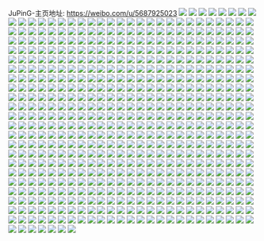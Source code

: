 JuPinG-主页地址: https://weibo.com/u/5687925023 
![](https://wx4.sinaimg.cn/mw2000/006cVX8bgy1h913cz74h4j30eo04kmy9.jpg) 
![](https://wx4.sinaimg.cn/mw2000/006cVX8bgy1h913dhoizqj30pk1jgah9.jpg) 
![](https://wx4.sinaimg.cn/mw2000/006cVX8bgy1h906xxml3gj30vc15sqh1.jpg) 
![](https://wx4.sinaimg.cn/mw2000/006cVX8bgy1h8z4x8az5nj30vc15sqlh.jpg) 
![](https://wx4.sinaimg.cn/mw2000/006cVX8bgy1h8z4x9v5urj30vc15sh2v.jpg) 
![](https://wx4.sinaimg.cn/mw2000/006cVX8bgy1h8z4xbcfq9j30vc15stph.jpg) 
![](https://wx4.sinaimg.cn/mw2000/006cVX8bgy1h8wqg4l8agj31o029ye83.jpg) 
![](https://wx4.sinaimg.cn/mw2000/006cVX8bgy1h8taa2zzoxj30vc15sqn7.jpg) 
![](https://wx4.sinaimg.cn/mw2000/006cVX8bgy1h8taab7gt9j31400u0n97.jpg) 
![](https://wx4.sinaimg.cn/mw2000/006cVX8bgy1h8pb79s7okj30u0140n3x.jpg) 
![](https://wx4.sinaimg.cn/mw2000/006cVX8bgy1h8pb7ao8hfj30u0140qbe.jpg) 
![](https://wx4.sinaimg.cn/mw2000/006cVX8bgy1h8pb7a7wsej30u0140afz.jpg) 
![](https://wx4.sinaimg.cn/mw2000/006cVX8bgy1h89o7pq3rcj31o0280kjl.jpg) 
![](https://wx4.sinaimg.cn/mw2000/006cVX8bgy1h89o67qwozj32c0340kjm.jpg) 
![](https://wx4.sinaimg.cn/mw2000/006cVX8bgy1h881iufp0wj30vc15sk7j.jpg) 
![](https://wx4.sinaimg.cn/mw2000/006cVX8bgy1h881iwtjs1j30vc15snee.jpg) 
![](https://wx4.sinaimg.cn/mw2000/006cVX8bgy1h881is2yyfj30vc15s7kh.jpg) 
![](https://wx4.sinaimg.cn/mw2000/006cVX8bgy1h881iyynwlj30vc15saoi.jpg) 
![](https://wx4.sinaimg.cn/mw2000/006cVX8bgy1h7hi64ql8uj30vc15s17z.jpg) 
![](https://wx4.sinaimg.cn/mw2000/006cVX8bgy1h7ezn1u6uaj30vc1640vo.jpg) 
![](https://wx4.sinaimg.cn/mw2000/006cVX8bgy1h7ezn3wmunj32c0340qv5.jpg) 
![](https://wx4.sinaimg.cn/mw2000/006cVX8bgy1h7bu7xi220j30vc15stm4.jpg) 
![](https://wx4.sinaimg.cn/mw2000/006cVX8bgy1h7bu809q5yj30vc15sn2g.jpg) 
![](https://wx4.sinaimg.cn/mw2000/006cVX8bgy1h7bu83nrhij33402c0npe.jpg) 
![](https://wx4.sinaimg.cn/mw2000/006cVX8bgy1h761hael9ej30vc160e0f.jpg) 
![](https://wx4.sinaimg.cn/mw2000/006cVX8bgy1h6z6t9cd90j30nx0unaiu.jpg) 
![](https://wx4.sinaimg.cn/mw2000/006cVX8bgy1h6z6thwdd5j30vc15sh2a.jpg) 
![](https://wx4.sinaimg.cn/mw2000/006cVX8bgy1h6z6tny8a8j30vc15sk9b.jpg) 
![](https://wx4.sinaimg.cn/mw2000/006cVX8bgy1h6ttdbpf1pj30tn10618h.jpg) 
![](https://wx4.sinaimg.cn/mw2000/006cVX8bgy1h6qty7boa8j32802yox6v.jpg) 
![](https://wx4.sinaimg.cn/mw2000/006cVX8bgy1h6qtya3jjmj30vc168dhg.jpg) 
![](https://wx4.sinaimg.cn/mw2000/006cVX8bgy1h6quqcee9hj32802yox6v.jpg) 
![](https://wx4.sinaimg.cn/mw2000/006cVX8bgy1h6quq7kcywj30u0140480.jpg) 
![](https://wx4.sinaimg.cn/mw2000/006cVX8bgy1h6quqg65dwj30zg1baadl.jpg) 
![](https://wx4.sinaimg.cn/mw2000/006cVX8bgy1h6quqi0cx1j31o0280u0x.jpg) 
![](https://wx4.sinaimg.cn/mw2000/006cVX8bgy1h6quqjjib1j31o0280qv5.jpg) 
![](https://wx4.sinaimg.cn/mw2000/006cVX8bgy1h6quqkzp8mj31o027ehdt.jpg) 
![](https://wx4.sinaimg.cn/mw2000/006cVX8bgy1h6dlhl9bcdj31o028e7a2.jpg) 
![](https://wx4.sinaimg.cn/mw2000/006cVX8bgy1h6dlhibbouj31o0280dm5.jpg) 
![](https://wx4.sinaimg.cn/mw2000/006cVX8bgy1h6dlhvvxy1j31o0280x6p.jpg) 
![](https://wx4.sinaimg.cn/mw2000/006cVX8bgy1h6dlhtauyaj31o0280x6p.jpg) 
![](https://wx4.sinaimg.cn/mw2000/006cVX8bgy1h6dlhnyhdbj31o0280x6p.jpg) 
![](https://wx4.sinaimg.cn/mw2000/006cVX8bgy1h6dlhqt60fj31o028u4qq.jpg) 
![](https://wx4.sinaimg.cn/mw2000/006cVX8bgy1h69t7eyvuej31o0296k2a.jpg) 
![](https://wx4.sinaimg.cn/mw2000/006cVX8bgy1h63wd69btqj31o0296qd7.jpg) 
![](https://wx4.sinaimg.cn/mw2000/006cVX8bgy1h63wcw2fz5j31o029e1ky.jpg) 
![](https://wx4.sinaimg.cn/mw2000/006cVX8bgy1h63wczlfuaj31o0280k0v.jpg) 
![](https://wx4.sinaimg.cn/mw2000/006cVX8bgy1h63wd2y4wdj31o028046l.jpg) 
![](https://wx4.sinaimg.cn/mw2000/006cVX8bgy1h63wcsv8vsj32801o04qq.jpg) 
![](https://wx4.sinaimg.cn/mw2000/006cVX8bgy1h62u0jp63qj31i81tptax.jpg) 
![](https://wx4.sinaimg.cn/mw2000/006cVX8bgy1h62u0b86ymj31ne21c1ky.jpg) 
![](https://wx4.sinaimg.cn/mw2000/006cVX8bgy1h62u0u9y2sj31o028qqmo.jpg) 
![](https://wx4.sinaimg.cn/mw2000/006cVX8bgy1h60qwlk1txj31o028iwzn.jpg) 
![](https://wx4.sinaimg.cn/mw2000/006cVX8bgy1h60qwtlvl2j31o028mqmj.jpg) 
![](https://wx4.sinaimg.cn/mw2000/006cVX8bgy1h60qwczud9j31o028mhdu.jpg) 
![](https://wx4.sinaimg.cn/mw2000/006cVX8bgy1h60qx0h3cyj31o028yqe9.jpg) 
![](https://wx4.sinaimg.cn/mw2000/006cVX8bgy1h5txqcpnx2j31o029enpd.jpg) 
![](https://wx4.sinaimg.cn/mw2000/006cVX8bgy1h5ph2m5higj31o028qdny.jpg) 
![](https://wx4.sinaimg.cn/mw2000/006cVX8bgy1h5ph2ok2tdj317y1kd7vo.jpg) 
![](https://wx4.sinaimg.cn/mw2000/006cVX8bgy1h50u27gbvtj31o0280npe.jpg) 
![](https://wx4.sinaimg.cn/mw2000/006cVX8bgy1h50u2uadz8j31o028y4qq.jpg) 
![](https://wx4.sinaimg.cn/mw2000/006cVX8bgy1h50u3x3i2xj31o028ynpe.jpg) 
![](https://wx4.sinaimg.cn/mw2000/006cVX8bgy1h4uqk80d1cj31ea1ys1kx.jpg) 
![](https://wx4.sinaimg.cn/mw2000/006cVX8bgy1h4uqk9o2r9j31je2431kx.jpg) 
![](https://wx4.sinaimg.cn/mw2000/006cVX8bgy1h4uqkakophj31e523sb29.jpg) 
![](https://wx4.sinaimg.cn/mw2000/006cVX8bgy1h4uqkbhsj4j31iy25ab29.jpg) 
![](https://wx4.sinaimg.cn/mw2000/006cVX8bgy1h4p5f08r94j31o028mnpe.jpg) 
![](https://wx4.sinaimg.cn/mw2000/006cVX8bgy1h4p5f6bm4yj31ol1omkjm.jpg) 
![](https://wx4.sinaimg.cn/mw2000/006cVX8bgy1h4p5ew5jpjj31o028m1ky.jpg) 
![](https://wx4.sinaimg.cn/mw2000/006cVX8bgy1h4p5erzs6aj33402c0kjm.jpg) 
![](https://wx4.sinaimg.cn/mw2000/006cVX8bgy1h4nvftknesj31o02804qq.jpg) 
![](https://wx4.sinaimg.cn/mw2000/006cVX8bgy1h4nvfyhvnxj31o0280kjl.jpg) 
![](https://wx4.sinaimg.cn/mw2000/006cVX8bgy1h4nvf5o7z6j31o0280b2a.jpg) 
![](https://wx4.sinaimg.cn/mw2000/006cVX8bgy1h4nvg0geayj31fy21wnpd.jpg) 
![](https://wx4.sinaimg.cn/mw2000/006cVX8bgy1h4nvg2gdxgj31d01x14qp.jpg) 
![](https://wx4.sinaimg.cn/mw2000/006cVX8bgy1h4i8inyf51j31o0280kjm.jpg) 
![](https://wx4.sinaimg.cn/mw2000/006cVX8bgy1h4fpkrmgmuj31gi1qmnpd.jpg) 
![](https://wx4.sinaimg.cn/mw2000/006cVX8bgy1h4fpjbxetsj31c91mdnpd.jpg) 
![](https://wx4.sinaimg.cn/mw2000/006cVX8bgy1h4fpjjjgjtj32c034xb2a.jpg) 
![](https://wx4.sinaimg.cn/mw2000/006cVX8bgy1h4fpk8ixorj31o0286kjm.jpg) 
![](https://wx4.sinaimg.cn/mw2000/006cVX8bgy1h4dxztk6z9j31o028m1ky.jpg) 
![](https://wx4.sinaimg.cn/mw2000/006cVX8bgy1h4chpridnkj31o022i1ky.jpg) 
![](https://wx4.sinaimg.cn/mw2000/006cVX8bgy1h4chs6bki6j31o01x61ky.jpg) 
![](https://wx4.sinaimg.cn/mw2000/006cVX8bgy1h4chq3oohxj31o029uqv6.jpg) 
![](https://wx4.sinaimg.cn/mw2000/006cVX8bgy1h4chqs7zuxj31o028q7wj.jpg) 
![](https://wx4.sinaimg.cn/mw2000/006cVX8bgy1h4chsg28p1j31l620b1ky.jpg) 
![](https://wx4.sinaimg.cn/mw2000/006cVX8bgy1h4chrhsq9vj31o0280kjn.jpg) 
![](https://wx4.sinaimg.cn/mw2000/006cVX8bgy1h4chsv1n4lj33402c01l0.jpg) 
![](https://wx4.sinaimg.cn/mw2000/006cVX8bgy1h4bzagbnxdj31gx1pbb2b.jpg) 
![](https://wx4.sinaimg.cn/mw2000/006cVX8bgy1h4bz9xh5q7j31it1lfe83.jpg) 
![](https://wx4.sinaimg.cn/mw2000/006cVX8bgy1h4bzakzalbj31o02807wi.jpg) 
![](https://wx4.sinaimg.cn/mw2000/006cVX8bgy1h4bzannt0ij33402c07wk.jpg) 
![](https://wx4.sinaimg.cn/mw2000/006cVX8bgy1h490m8edjdj31o0280hdt.jpg) 
![](https://wx4.sinaimg.cn/mw2000/006cVX8bgy1h490ls3vrcj31o0280hdt.jpg) 
![](https://wx4.sinaimg.cn/mw2000/006cVX8bgy1h46ws4lchrj316b1oh7wh.jpg) 
![](https://wx4.sinaimg.cn/mw2000/006cVX8bgy1h46ws09zxnj32c0340b29.jpg) 
![](https://wx4.sinaimg.cn/mw2000/006cVX8bgy1h46wtihofij30mi0u0aii.jpg) 
![](https://wx4.sinaimg.cn/mw2000/006cVX8bgy1h46nmhk85wj31o0280kjl.jpg) 
![](https://wx4.sinaimg.cn/mw2000/006cVX8bly1h45plzdc9bj31o028yb2a.jpg) 
![](https://wx4.sinaimg.cn/mw2000/006cVX8bly1h45pmiwwhtj31o028ib2a.jpg) 
![](https://wx4.sinaimg.cn/mw2000/006cVX8bly1h45pmv9st1j31o0280hdt.jpg) 
![](https://wx4.sinaimg.cn/mw2000/006cVX8bly1h4459pxpxej319g1p91kx.jpg) 
![](https://wx4.sinaimg.cn/mw2000/006cVX8bly1h4458zqw16j31o024zkjl.jpg) 
![](https://wx4.sinaimg.cn/mw2000/006cVX8bly1h4459gt2shj31o01x0kjl.jpg) 
![](https://wx4.sinaimg.cn/mw2000/006cVX8bly1h44595umdrj319a1dsx3j.jpg) 
![](https://wx4.sinaimg.cn/mw2000/006cVX8bly1h445a5f5l1j33402c0u0x.jpg) 
![](https://wx4.sinaimg.cn/mw2000/006cVX8bly1h445a1nv5rj31o028yx6p.jpg) 
![](https://wx4.sinaimg.cn/mw2000/006cVX8bly1h42vto1esyj31o028qhdu.jpg) 
![](https://wx4.sinaimg.cn/mw2000/006cVX8bly1h42vthqiavj31o028inpe.jpg) 
![](https://wx4.sinaimg.cn/mw2000/006cVX8bly1h42vtracpyj30sg23u4qp.jpg) 
![](https://wx4.sinaimg.cn/mw2000/006cVX8bly1h42vt43gggj33402c0kjl.jpg) 
![](https://wx4.sinaimg.cn/mw2000/006cVX8bly1h42hnpirzxj31o0282e82.jpg) 
![](https://wx4.sinaimg.cn/mw2000/006cVX8bly1h42hoeiy61j31ny1il4qq.jpg) 
![](https://wx4.sinaimg.cn/mw2000/006cVX8bly1h42ho49z5nj31o0296kjm.jpg) 
![](https://wx4.sinaimg.cn/mw2000/006cVX8bly1h42hoqdsnpj31o029m4qq.jpg) 
![](https://wx4.sinaimg.cn/mw2000/006cVX8bly1h42hnegcu9j31hc0u0ngo.jpg) 
![](https://wx4.sinaimg.cn/mw2000/006cVX8bly1h42hp2z459j31o029ee82.jpg) 
![](https://wx4.sinaimg.cn/mw2000/006cVX8bly1h40gnwvd11j31o02807wh.jpg) 
![](https://wx4.sinaimg.cn/mw2000/006cVX8bgy1h408vy2xhkj31o0280e82.jpg) 
![](https://wx4.sinaimg.cn/mw2000/006cVX8bgy1h408w0c61uj31o028ie82.jpg) 
![](https://wx4.sinaimg.cn/mw2000/006cVX8bgy1h3xzqo0f1kj31o0280hdt.jpg) 
![](https://wx4.sinaimg.cn/mw2000/006cVX8bgy1h3xzqn7q4tj31o0280hdt.jpg) 
![](https://wx4.sinaimg.cn/mw2000/006cVX8bgy1h3ohtvf374j31o0280kjl.jpg) 
![](https://wx4.sinaimg.cn/mw2000/006cVX8bgy1h3ohtukvjbj31o0280e81.jpg) 
![](https://wx4.sinaimg.cn/mw2000/006cVX8bgy1h3ohtwguj2j31o0280kjl.jpg) 
![](https://wx4.sinaimg.cn/mw2000/006cVX8bgy1h3ohty8k5sj31o0280kjl.jpg) 
![](https://wx4.sinaimg.cn/mw2000/006cVX8bgy1h3ohu0hxwjj31cn1jwe81.jpg) 
![](https://wx4.sinaimg.cn/mw2000/006cVX8bgy1h3ohtxjmfbj31o0280kjl.jpg) 
![](https://wx4.sinaimg.cn/mw2000/006cVX8bgy1h3ohu23eexj30xc2s07wi.jpg) 
![](https://wx4.sinaimg.cn/mw2000/006cVX8bgy1h3ohu3chejj30sg1s0e81.jpg) 
![](https://wx4.sinaimg.cn/mw2000/006cVX8bgy1h3ohu5et63j30xc2301ky.jpg) 
![](https://wx4.sinaimg.cn/mw2000/006cVX8bgy1h3nakgrgtnj31o02801kz.jpg) 
![](https://wx4.sinaimg.cn/mw2000/006cVX8bgy1h3nakk4lzkj33402c0qv7.jpg) 
![](https://wx4.sinaimg.cn/mw2000/006cVX8bgy1h3naknr1fyj32801o0hdu.jpg) 
![](https://wx4.sinaimg.cn/mw2000/006cVX8bgy1h3nal0a6r2j33402c07wj.jpg) 
![](https://wx4.sinaimg.cn/mw2000/006cVX8bgy1h3nakqvhllj31o029i7wj.jpg) 
![](https://wx4.sinaimg.cn/mw2000/006cVX8bgy1h3naky5kwaj33402c0kjo.jpg) 
![](https://wx4.sinaimg.cn/mw2000/006cVX8bgy1h3naktksurj33402c04qp.jpg) 
![](https://wx4.sinaimg.cn/mw2000/006cVX8bgy1h3nal4vz9tj33402c0e82.jpg) 
![](https://wx4.sinaimg.cn/mw2000/006cVX8bgy1h3i9rosv5ej31nx27ghdu.jpg) 
![](https://wx4.sinaimg.cn/mw2000/006cVX8bgy1h37ov7kjm1j30yu0q5dq6.jpg) 
![](https://wx4.sinaimg.cn/mw2000/006cVX8bgy1h37ovbjcstj30tz140k2x.jpg) 
![](https://wx4.sinaimg.cn/mw2000/006cVX8bgy1h35gajtyx7j31j821rqv5.jpg) 
![](https://wx4.sinaimg.cn/mw2000/006cVX8bgy1h32jm8mf75j31o0280npd.jpg) 
![](https://wx4.sinaimg.cn/mw2000/006cVX8bgy1h323h4be6vj31gd1r3b29.jpg) 
![](https://wx4.sinaimg.cn/mw2000/006cVX8bgy1h30tx02kzpj32801o0e81.jpg) 
![](https://wx4.sinaimg.cn/mw2000/006cVX8bgy1h2zn96xfjrj319i1t4npd.jpg) 
![](https://wx4.sinaimg.cn/mw2000/006cVX8bgy1h2zn9algzvj31o028qqv6.jpg) 
![](https://wx4.sinaimg.cn/mw2000/006cVX8bgy1h2zn9cn708j31bi26yu0x.jpg) 
![](https://wx4.sinaimg.cn/mw2000/006cVX8bgy1h2zn94mm3xj31o0296x6p.jpg) 
![](https://wx4.sinaimg.cn/mw2000/006cVX8bgy1h2zn9hzqphj31o028yb2a.jpg) 
![](https://wx4.sinaimg.cn/mw2000/006cVX8bgy1h2zn9f7o9qj31o028ye82.jpg) 
![](https://wx4.sinaimg.cn/mw2000/006cVX8bgy1h2zhny5tcij31o0280b29.jpg) 
![](https://wx4.sinaimg.cn/mw2000/006cVX8bgy1h2zhnzci83j31o02807wh.jpg) 
![](https://wx4.sinaimg.cn/mw2000/006cVX8bgy1h2stzu6kjfj31mr2n6x6p.jpg) 
![](https://wx4.sinaimg.cn/mw2000/006cVX8bgy1h2stzpfuooj31jc1oqb29.jpg) 
![](https://wx4.sinaimg.cn/mw2000/006cVX8bgy1h2stzrrdznj31o024q4qq.jpg) 
![](https://wx4.sinaimg.cn/mw2000/006cVX8bgy1h2stzwmrnxj31nv2yonpe.jpg) 
![](https://wx4.sinaimg.cn/mw2000/006cVX8bgy1h2stzopytcj31lg1gpb29.jpg) 
![](https://wx4.sinaimg.cn/mw2000/006cVX8bgy1h2stzzjqdyj31o027uu0y.jpg) 
![](https://wx4.sinaimg.cn/mw2000/006cVX8bgy1h2qtk0mgkzj31o02807wh.jpg) 
![](https://wx4.sinaimg.cn/mw2000/006cVX8bgy1h2qtk29amyj31o02804qp.jpg) 
![](https://wx4.sinaimg.cn/mw2000/006cVX8bgy1h2qtk3ssyaj31o02804qp.jpg) 
![](https://wx4.sinaimg.cn/mw2000/006cVX8bgy1h2hydk6vy9j31o0280e81.jpg) 
![](https://wx4.sinaimg.cn/mw2000/006cVX8bgy1h2hydndjrsj31o0280hdt.jpg) 
![](https://wx4.sinaimg.cn/mw2000/006cVX8bgy1h2hydqsjh9j33402c01kz.jpg) 
![](https://wx4.sinaimg.cn/mw2000/006cVX8bgy1h2hydgu3a5j32801o0npd.jpg) 
![](https://wx4.sinaimg.cn/mw2000/006cVX8bgy1h2bx7151w6j319t1y6e81.jpg) 
![](https://wx4.sinaimg.cn/mw2000/006cVX8bgy1h26tmq3bbhj31kp1ubqv5.jpg) 
![](https://wx4.sinaimg.cn/mw2000/006cVX8bgy1h24ff9hnfxj31o028a7wi.jpg) 
![](https://wx4.sinaimg.cn/mw2000/006cVX8bgy1h21h0n1r5jj31cf1fb4qp.jpg) 
![](https://wx4.sinaimg.cn/mw2000/006cVX8bgy1h20fc8qn2rj31o0280e81.jpg) 
![](https://wx4.sinaimg.cn/mw2000/006cVX8bgy1h1ynn9qz86j32c0340npe.jpg) 
![](https://wx4.sinaimg.cn/mw2000/006cVX8bgy1h1x2pz6u06j30ty1547ah.jpg) 
![](https://wx4.sinaimg.cn/mw2000/006cVX8bgy1h1u47saom3j31o0280b29.jpg) 
![](https://wx4.sinaimg.cn/mw2000/006cVX8bgy1h1qjf6796gj30zk1c3tl0.jpg) 
![](https://wx4.sinaimg.cn/mw2000/006cVX8bgy1h1gnlyggyhj31o0280hdt.jpg) 
![](https://wx4.sinaimg.cn/mw2000/006cVX8bgy1h1ax7ene3sj30u00u0ac8.jpg) 
![](https://wx4.sinaimg.cn/mw2000/006cVX8bgy1h0y7c0xudlj31o01zl7wh.jpg) 
![](https://wx4.sinaimg.cn/mw2000/006cVX8bgy1h0u1p6navij33402c0b2a.jpg) 
![](https://wx4.sinaimg.cn/mw2000/006cVX8bgy1h0u1p7kw1kj30u00vqgqw.jpg) 
![](https://wx4.sinaimg.cn/mw2000/006cVX8bgy1h0jtexpfo9j32ao35shdu.jpg) 
![](https://wx4.sinaimg.cn/mw2000/006cVX8bgy1h0jtf1yt1lj32442wou0y.jpg) 
![](https://wx4.sinaimg.cn/mw2000/006cVX8bgy1h0jtf4gyawj31o0292hdt.jpg) 
![](https://wx4.sinaimg.cn/mw2000/006cVX8bgy1h0jtf6vno9j31o01vk4qp.jpg) 
![](https://wx4.sinaimg.cn/mw2000/006cVX8bgy1h0jtf8neb5j31o01h6e6e.jpg) 
![](https://wx4.sinaimg.cn/mw2000/006cVX8bgy1h0jtfbaaaej31o028qhdt.jpg) 
![](https://wx4.sinaimg.cn/mw2000/006cVX8bgy1h0jtfbqlugj30ps0jctcs.jpg) 
![](https://wx4.sinaimg.cn/mw2000/006cVX8bgy1h0jteugi8mj30ps0jcdno.jpg) 
![](https://wx4.sinaimg.cn/mw2000/006cVX8bgy1h0jtff3xqbj33402c0b29.jpg) 
![](https://wx4.sinaimg.cn/mw2000/006cVX8bgy1h0j46lu85gj31o028ab2a.jpg) 
![](https://wx4.sinaimg.cn/mw2000/006cVX8bgy1h0j46nmn2xj326u1xsqv5.jpg) 
![](https://wx4.sinaimg.cn/mw2000/006cVX8bgy1h0j46p866dj31jt1mu1kx.jpg) 
![](https://wx4.sinaimg.cn/mw2000/006cVX8bgy1h0j46jf77gj33402c07wi.jpg) 
![](https://wx4.sinaimg.cn/mw2000/006cVX8bgy1h0hzkxo27dj31o01u4x6p.jpg) 
![](https://wx4.sinaimg.cn/mw2000/006cVX8bgy1h0a9ueu18aj31o0280npd.jpg) 
![](https://wx4.sinaimg.cn/mw2000/006cVX8bgy1h0a9uangljj327833ze81.jpg) 
![](https://wx4.sinaimg.cn/mw2000/006cVX8bgy1h02ukxqb3yj31kc1b77wi.jpg) 
![](https://wx4.sinaimg.cn/mw2000/006cVX8bgy1h02ulxd7iej31o0280kjl.jpg) 
![](https://wx4.sinaimg.cn/mw2000/006cVX8bgy1h02uknptpgj30yo19faqw.jpg) 
![](https://wx4.sinaimg.cn/mw2000/006cVX8bgy1h02ulfjcxnj32c034iu0y.jpg) 
![](https://wx4.sinaimg.cn/mw2000/006cVX8bgy1h02ulsziugj33402c0kjo.jpg) 
![](https://wx4.sinaimg.cn/mw2000/006cVX8bgy1h02ulbdo8aj323o2q9b2a.jpg) 
![](https://wx4.sinaimg.cn/mw2000/006cVX8bgy1gzpiwdkexuj31o0280hdt.jpg) 
![](https://wx4.sinaimg.cn/mw2000/006cVX8bgy1gzoc32fv7gj31o0280kjl.jpg) 
![](https://wx4.sinaimg.cn/mw2000/006cVX8bgy1gzi69pk1byj31400u0n42.jpg) 
![](https://wx4.sinaimg.cn/mw2000/006cVX8bgy1gzi69qli0fj30u010enct.jpg) 
![](https://wx4.sinaimg.cn/mw2000/006cVX8bgy1gzi69owpd6j31020u0q7g.jpg) 
![](https://wx4.sinaimg.cn/mw2000/006cVX8bgy1gz5upil1oyj31o0280npe.jpg) 
![](https://wx4.sinaimg.cn/mw2000/006cVX8bgy1gz5upbyr9cj31o01f2qv5.jpg) 
![](https://wx4.sinaimg.cn/mw2000/006cVX8bgy1gz5upcja03j30lc0sg0za.jpg) 
![](https://wx4.sinaimg.cn/mw2000/006cVX8bgy1gz5upf4e0fj31o0280kjl.jpg) 
![](https://wx4.sinaimg.cn/mw2000/006cVX8bgy1gz5upmjsv4j30u01400yd.jpg) 
![](https://wx4.sinaimg.cn/mw2000/006cVX8bgy1gz5upjutlrj31o0280nkx.jpg) 
![](https://wx4.sinaimg.cn/mw2000/006cVX8bgy1gz5uplr90zj33402c04qr.jpg) 
![](https://wx4.sinaimg.cn/mw2000/006cVX8bgy1gz5upntinsj32801o07wh.jpg) 
![](https://wx4.sinaimg.cn/mw2000/006cVX8bgy1gz5uppk9gkj32c0340qv6.jpg) 
![](https://wx4.sinaimg.cn/mw2000/006cVX8bgy1gz418kyompj31o02804qq.jpg) 
![](https://wx4.sinaimg.cn/mw2000/006cVX8bgy1gz418cku17j31o0280x6p.jpg) 
![](https://wx4.sinaimg.cn/mw2000/006cVX8bgy1gz418qzrq8j30ku0rs11k.jpg) 
![](https://wx4.sinaimg.cn/mw2000/006cVX8bgy1gyecj812pej33342dmnpe.jpg) 
![](https://wx4.sinaimg.cn/mw2000/006cVX8bgy1gyecj9juudj323o236kjl.jpg) 
![](https://wx4.sinaimg.cn/mw2000/006cVX8bgy1gyecjdzdsbj33342cmkjn.jpg) 
![](https://wx4.sinaimg.cn/mw2000/006cVX8bgy1gy7ihbjktgj31o0280e81.jpg) 
![](https://wx4.sinaimg.cn/mw2000/006cVX8bgy1gy7ihdhlazj31o0280e81.jpg) 
![](https://wx4.sinaimg.cn/mw2000/006cVX8bgy1gy7ihu40j1j33402c0hdv.jpg) 
![](https://wx4.sinaimg.cn/mw2000/006cVX8bgy1gy498yzwmtj30u0140k1d.jpg) 
![](https://wx4.sinaimg.cn/mw2000/006cVX8bgy1gy498zq3dvj30u0140157.jpg) 
![](https://wx4.sinaimg.cn/mw2000/006cVX8bgy1gy4992vy3fj33402c0qv8.jpg) 
![](https://wx4.sinaimg.cn/mw2000/006cVX8bgy1gy49aeagcpj30qo0qogok.jpg) 
![](https://wx4.sinaimg.cn/mw2000/006cVX8bgy1gxzroy51q4j33402c0npe.jpg) 
![](https://wx4.sinaimg.cn/mw2000/006cVX8bgy1gxzrop91lsj31o02461ky.jpg) 
![](https://wx4.sinaimg.cn/mw2000/006cVX8bgy1gxzrp0r048j31be0zktlw.jpg) 
![](https://wx4.sinaimg.cn/mw2000/006cVX8bgy1gxzrpo38xwj33402c0kjm.jpg) 
![](https://wx4.sinaimg.cn/mw2000/006cVX8bgy1gxzrp714q1j31o01zp4qq.jpg) 
![](https://wx4.sinaimg.cn/mw2000/006cVX8bgy1gxzrq7grfoj33402c01ky.jpg) 
![](https://wx4.sinaimg.cn/mw2000/006cVX8bgy1gxzrpbwqhjj31o02804qp.jpg) 
![](https://wx4.sinaimg.cn/mw2000/006cVX8bgy1gxzrp8zmwpj31o0280u0x.jpg) 
![](https://wx4.sinaimg.cn/mw2000/006cVX8bgy1gxzrpxkku5j33402c0e83.jpg) 
![](https://wx4.sinaimg.cn/mw2000/006cVX8bgy1gxg60r74srj31o0280npd.jpg) 
![](https://wx4.sinaimg.cn/mw2000/006cVX8bgy1gxdoco21vaj30u00ypwp0.jpg) 
![](https://wx4.sinaimg.cn/mw2000/006cVX8bgy1gx2pqonro8j32801o04qp.jpg) 
![](https://wx4.sinaimg.cn/mw2000/006cVX8bgy1gx2pqmjvlwj33402c0b2a.jpg) 
![](https://wx4.sinaimg.cn/mw2000/006cVX8bgy1gx2pqrkiafj33402c0qv6.jpg) 
![](https://wx4.sinaimg.cn/mw2000/006cVX8bgy1gwhz749xzpj31o0280u0x.jpg) 
![](https://wx4.sinaimg.cn/mw2000/006cVX8bgy1gwhz71p732j32801o0e82.jpg) 
![](https://wx4.sinaimg.cn/mw2000/006cVX8bgy1gwhz76qm0vj31o01x84qq.jpg) 
![](https://wx4.sinaimg.cn/mw2000/006cVX8bgy1gwf6ev9l2oj323w25be82.jpg) 
![](https://wx4.sinaimg.cn/mw2000/006cVX8bgy1gvxllnw8zwj31lj20hkjl.jpg) 
![](https://wx4.sinaimg.cn/mw2000/006cVX8bgy1gvxllst4xtj31uk1xcnpd.jpg) 
![](https://wx4.sinaimg.cn/mw2000/006cVX8bgy1gvxllpfni6j313p1bwb15.jpg) 
![](https://wx4.sinaimg.cn/mw2000/006cVX8bgy1gvxlm50b63j32c03407wj.jpg) 
![](https://wx4.sinaimg.cn/mw2000/006cVX8bgy1gvxlqxato8j333z2bzu0z.jpg) 
![](https://wx4.sinaimg.cn/mw2000/006cVX8bgy1gvxlmf2o59j333z2bz4qs.jpg) 
![](https://wx4.sinaimg.cn/mw2000/006cVX8bgy1gvxlr7cknnj31o0280u0x.jpg) 
![](https://wx4.sinaimg.cn/mw2000/006cVX8bgy1gvxllglqvwj307l07cq34.jpg) 
![](https://wx4.sinaimg.cn/mw2000/006cVX8bgy1gvxllw9el5j32c0340hdt.jpg) 
![](https://wx4.sinaimg.cn/mw2000/006cVX8bly1gvucjyt523j30xv0u0qa9.jpg) 
![](https://wx4.sinaimg.cn/mw2000/006cVX8bgy1gvo64k314rj61ku1tx4qp02.jpg) 
![](https://wx4.sinaimg.cn/mw2000/006cVX8bgy1guxkvm3ok4j61hc0u0n7z02.jpg) 
![](https://wx4.sinaimg.cn/mw2000/006cVX8bgy1gum273t4wuj60u014547z02.jpg) 
![](https://wx4.sinaimg.cn/mw2000/006cVX8bgy1gum272b5g5j61400u07cd02.jpg) 
![](https://wx4.sinaimg.cn/mw2000/006cVX8bgy1gum272r5qaj60u014lajo02.jpg) 
![](https://wx4.sinaimg.cn/mw2000/006cVX8bgy1gum2758moxj60u0140n6502.jpg) 
![](https://wx4.sinaimg.cn/mw2000/006cVX8bgy1gum274fr8tj60u0140dpx02.jpg) 
![](https://wx4.sinaimg.cn/mw2000/006cVX8bgy1gum274t5kbj60u0140n6302.jpg) 
![](https://wx4.sinaimg.cn/mw2000/006cVX8bgy1gum27o9ve7j60u014dgv102.jpg) 
![](https://wx4.sinaimg.cn/mw2000/006cVX8bgy1gum275rcwxj60u014048b02.jpg) 
![](https://wx4.sinaimg.cn/mw2000/006cVX8bgy1gum27j8j3ej60u014n46u02.jpg) 
![](https://wx4.sinaimg.cn/mw2000/006cVX8bgy1gtla01kdzij62c0340u0z02.jpg) 
![](https://wx4.sinaimg.cn/mw2000/006cVX8bgy1gtl9zxihhfj63402c0kjo02.jpg) 
![](https://wx4.sinaimg.cn/mw2000/006cVX8bgy1gtla056yn5j63402c0npe02.jpg) 
![](https://wx4.sinaimg.cn/mw2000/006cVX8bgy1gtla099fnij62c0359u0x02.jpg) 
![](https://wx4.sinaimg.cn/mw2000/006cVX8bgy1gtla0efm7cj63402c0qv802.jpg) 
![](https://wx4.sinaimg.cn/mw2000/006cVX8bgy1gtla0hk19xj62c03401ky02.jpg) 
![](https://wx4.sinaimg.cn/mw2000/006cVX8bgy1gtaujmfls8j31kw2dcqv5.jpg) 
![](https://wx4.sinaimg.cn/mw2000/006cVX8bgy1gtaujk75i2j33402c0npg.jpg) 
![](https://wx4.sinaimg.cn/mw2000/006cVX8bgy1gtauj9kxbbj32801o0b29.jpg) 
![](https://wx4.sinaimg.cn/mw2000/006cVX8bgy1gtaujx5m8bj33402c0b2a.jpg) 
![](https://wx4.sinaimg.cn/mw2000/006cVX8bgy1gtauka6t4fj32c0340u0y.jpg) 
![](https://wx4.sinaimg.cn/mw2000/006cVX8bgy1gtauju854sj32c02c0hdv.jpg) 
![](https://wx4.sinaimg.cn/mw2000/006cVX8bgy1gtaujzsn29j32yo1o0npd.jpg) 
![](https://wx4.sinaimg.cn/mw2000/006cVX8bgy1gtauk1e95dj31o0280b29.jpg) 
![](https://wx4.sinaimg.cn/mw2000/006cVX8bgy1gtauj83jinj32801o07wh.jpg) 
![](https://wx4.sinaimg.cn/mw2000/006cVX8bgy1gs7jag9q5zj33402c0qv5.jpg) 
![](https://wx4.sinaimg.cn/mw2000/006cVX8bgy1gqtpdezvt5j31o02a3npi.jpg) 
![](https://wx4.sinaimg.cn/mw2000/006cVX8bgy1gqtpdmuex6j31o029rhdy.jpg) 
![](https://wx4.sinaimg.cn/mw2000/006cVX8bgy1gqtpd871c2j31o029bb2c.jpg) 
![](https://wx4.sinaimg.cn/mw2000/006cVX8bgy1gqtpdtqg70j32801o0hdy.jpg) 
![](https://wx4.sinaimg.cn/mw2000/006cVX8bgy1gqtpdxysstj31h61tge84.jpg) 
![](https://wx4.sinaimg.cn/mw2000/006cVX8bgy1gqtpdzhi7ej31zn1j77wh.jpg) 
![](https://wx4.sinaimg.cn/mw2000/006cVX8bgy1gqsa5gfxg0j31o0280qva.jpg) 
![](https://wx4.sinaimg.cn/mw2000/006cVX8bgy1gqsa5jlq2nj31o0280x6v.jpg) 
![](https://wx4.sinaimg.cn/mw2000/006cVX8bgy1gqsa6xub9gj32801o0hdy.jpg) 
![](https://wx4.sinaimg.cn/mw2000/006cVX8bgy1gqsaa2s82hj31o0280kjl.jpg) 
![](https://wx4.sinaimg.cn/mw2000/006cVX8bgy1gqsa7egcsgj319v0ptnoy.jpg) 
![](https://wx4.sinaimg.cn/mw2000/006cVX8bgy1gqsa5tes76j31hc0u0tjw.jpg) 
![](https://wx4.sinaimg.cn/mw2000/006cVX8bgy1gqpdcfjn5wj30n00yuh3o.jpg) 
![](https://wx4.sinaimg.cn/mw2000/006cVX8bgy1gqovs9k70ej31320u0wpk.jpg) 
![](https://wx4.sinaimg.cn/mw2000/006cVX8bgy1gq9n1k72xij31dg1kf1kx.jpg) 
![](https://wx4.sinaimg.cn/mw2000/006cVX8bgy1gq9n1bqz5zj31u81o0hdw.jpg) 
![](https://wx4.sinaimg.cn/mw2000/006cVX8bgy1gq9n1ffyh9j32gm20tu11.jpg) 
![](https://wx4.sinaimg.cn/mw2000/006cVX8bgy1gq9n1i6xb2j32c03404qr.jpg) 
![](https://wx4.sinaimg.cn/mw2000/006cVX8bgy1gq5op6gdv9j31o0280e84.jpg) 
![](https://wx4.sinaimg.cn/mw2000/006cVX8bgy1gq5op0ecazj32ps1j0wqd.jpg) 
![](https://wx4.sinaimg.cn/mw2000/006cVX8bgy1gq5opgtkw9j33402c0h6t.jpg) 
![](https://wx4.sinaimg.cn/mw2000/006cVX8bgy1gq9n5fdx7yj32801o04qs.jpg) 
![](https://wx4.sinaimg.cn/mw2000/006cVX8bgy1gq9n50451gj31wf1o0qv5.jpg) 
![](https://wx4.sinaimg.cn/mw2000/006cVX8bgy1gq9n51ujzaj32tc240hdu.jpg) 
![](https://wx4.sinaimg.cn/mw2000/006cVX8bgy1gq545z2cd8j32gm20tb2a.jpg) 
![](https://wx4.sinaimg.cn/mw2000/006cVX8bgy1gq545zsuy7j31o0280e81.jpg) 
![](https://wx4.sinaimg.cn/mw2000/006cVX8bgy1gq545y1i8aj32801o0e84.jpg) 
![](https://wx4.sinaimg.cn/mw2000/006cVX8bgy1gq5461k411j31o01u44qq.jpg) 
![](https://wx4.sinaimg.cn/mw2000/006cVX8bgy1gq54622krsj31400u0dl4.jpg) 
![](https://wx4.sinaimg.cn/mw2000/006cVX8bgy1gq5460nh4aj31o01unqv5.jpg) 
![](https://wx4.sinaimg.cn/mw2000/006cVX8bgy1gpuvopn6kvj315913atvd.jpg) 
![](https://wx4.sinaimg.cn/mw2000/006cVX8bgy1gpuvontcrij33402c0npw.jpg) 
![](https://wx4.sinaimg.cn/mw2000/006cVX8bgy1gpuvo7qgm9j31vk1f71l1.jpg) 
![](https://wx4.sinaimg.cn/mw2000/006cVX8bgy1gpmosxqrczj33402c0hdt.jpg) 
![](https://wx4.sinaimg.cn/mw2000/006cVX8bgy1gpmot0umb5j32jk2c07wh.jpg) 
![](https://wx4.sinaimg.cn/mw2000/006cVX8bgy1gpacfd75dpj30vx0q311d.jpg) 
![](https://wx4.sinaimg.cn/mw2000/006cVX8bgy1gpaeraq5vkj31o0280qv5.jpg) 
![](https://wx4.sinaimg.cn/mw2000/006cVX8bgy1gpacfj75tgj31p71rax6p.jpg) 
![](https://wx4.sinaimg.cn/mw2000/006cVX8bly1goe1xnutzhj30m20gkaav.jpg) 
![](https://wx4.sinaimg.cn/mw2000/006cVX8bly1goe1xn2krcj31o01oa7wi.jpg) 
![](https://wx4.sinaimg.cn/mw2000/006cVX8bly1go9dk0dqhjj32802yob2b.jpg) 
![](https://wx4.sinaimg.cn/mw2000/006cVX8bly1go9djt6ogoj30qj0r9wox.jpg) 
![](https://wx4.sinaimg.cn/mw2000/006cVX8bly1go9djvpln7j31o0280x6p.jpg) 
![](https://wx4.sinaimg.cn/mw2000/006cVX8bly1go5upl8xuoj32801o0npe.jpg) 
![](https://wx4.sinaimg.cn/mw2000/006cVX8bgy1gnwfqaxfmej32802v6kjn.jpg) 
![](https://wx4.sinaimg.cn/mw2000/006cVX8bgy1gnwfqidq9lj32802you17.jpg) 
![](https://wx4.sinaimg.cn/mw2000/006cVX8bgy1gnwfqbr7cbj311d12o1ev.jpg) 
![](https://wx4.sinaimg.cn/mw2000/006cVX8bgy1gnwfqda13jj33402c0npd.jpg) 
![](https://wx4.sinaimg.cn/mw2000/006cVX8bly1gntrew16jmj32802mwqv8.jpg) 
![](https://wx4.sinaimg.cn/mw2000/006cVX8bly1gntrqsjpndj32802hz7wk.jpg) 
![](https://wx4.sinaimg.cn/mw2000/006cVX8bly1gntrfkz2wqj32802yoqv7.jpg) 
![](https://wx4.sinaimg.cn/mw2000/006cVX8bly1gntreyk09wj32f92801l2.jpg) 
![](https://wx4.sinaimg.cn/mw2000/006cVX8bly1gntrf01lbmj32802yokjn.jpg) 
![](https://wx4.sinaimg.cn/mw2000/006cVX8bly1gntrf27yomj32yo280npi.jpg) 
![](https://wx4.sinaimg.cn/mw2000/006cVX8bly1gntrfiy054j32802yo7wo.jpg) 
![](https://wx4.sinaimg.cn/mw2000/006cVX8bly1gntrqmol88j32802yohdv.jpg) 
![](https://wx4.sinaimg.cn/mw2000/006cVX8bly1gntrf3wlx0j31o02801ky.jpg) 
![](https://wx4.sinaimg.cn/mw2000/006cVX8bly1gnnrhrptiij31ay1dunnc.jpg) 
![](https://wx4.sinaimg.cn/mw2000/006cVX8bly1gnnri0yzkcj30vw0ty4qp.jpg) 
![](https://wx4.sinaimg.cn/mw2000/006cVX8bly1gngz4is6jaj32ax1qdkjl.jpg) 
![](https://wx4.sinaimg.cn/mw2000/006cVX8bly1gn4oyseu4pj32c0340000.jpg) 
![](https://wx4.sinaimg.cn/mw2000/006cVX8bly1gn4oyx2401j32802yoe82.jpg) 
![](https://wx4.sinaimg.cn/mw2000/006cVX8bly1gn4p0wx19vj32c0340b2a.jpg) 
![](https://wx4.sinaimg.cn/mw2000/006cVX8bly1gme6i8m2lij31di1m6e81.jpg) 
![](https://wx4.sinaimg.cn/mw2000/006cVX8bly1gme6i6odbxj33402c01kx.jpg) 
![](https://wx4.sinaimg.cn/mw2000/006cVX8bly1gme6ji19fjj32802yox6q.jpg) 
![](https://wx4.sinaimg.cn/mw2000/006cVX8bly1gme6i97uwsj31o01mp7wh.jpg) 
![](https://wx4.sinaimg.cn/mw2000/006cVX8bly1gme6jfsm29j33402c01kz.jpg) 
![](https://wx4.sinaimg.cn/mw2000/006cVX8bly1gme6i9xrw0j31o01pob29.jpg) 
![](https://wx4.sinaimg.cn/mw2000/006cVX8bly1gmas2to9nhj30x70vegyk.jpg) 
![](https://wx4.sinaimg.cn/mw2000/006cVX8bly1gmas2q3lvjj32c0340b29.jpg) 
![](https://wx4.sinaimg.cn/mw2000/006cVX8bly1gmas2adum6j31961buni0.jpg) 
![](https://wx4.sinaimg.cn/mw2000/006cVX8bly1gmas2g6sj6j31ah1i61kx.jpg) 
![](https://wx4.sinaimg.cn/mw2000/006cVX8bly1gmas4gf4xvj32c0340kjl.jpg) 
![](https://wx4.sinaimg.cn/mw2000/006cVX8bly1gmas30frulj31e81fg4qp.jpg) 
![](https://wx4.sinaimg.cn/mw2000/006cVX8bgy1gm1r07fdl3j33402c0qj5.jpg) 
![](https://wx4.sinaimg.cn/mw2000/006cVX8bgy1gm1r04yh5gj33402c01fy.jpg) 
![](https://wx4.sinaimg.cn/mw2000/006cVX8bgy1gm1r039040j32c0340alj.jpg) 
![](https://wx4.sinaimg.cn/mw2000/006cVX8bgy1gm1r028zu0j31bz18fb29.jpg) 
![](https://wx4.sinaimg.cn/mw2000/006cVX8bgy1gm1r0aawr1j32c03407wi.jpg) 
![](https://wx4.sinaimg.cn/mw2000/006cVX8bgy1gm1r01bgcxj31o0280kjl.jpg) 
![](https://wx4.sinaimg.cn/mw2000/006cVX8bgy1glr4hrcu0cj31o0280e81.jpg) 
![](https://wx4.sinaimg.cn/mw2000/006cVX8bgy1glr4hncrikj318q1hx4qp.jpg) 
![](https://wx4.sinaimg.cn/mw2000/006cVX8bgy1gl7m9irkrqj31o0287x6p.jpg) 
![](https://wx4.sinaimg.cn/mw2000/006cVX8bgy1gl7manj951j31o029bu0x.jpg) 
![](https://wx4.sinaimg.cn/mw2000/006cVX8bgy1gl7mamkxb8j31o02807wh.jpg) 
![](https://wx4.sinaimg.cn/mw2000/006cVX8bgy1gl7m9jc69gj30ug0t8diy.jpg) 
![](https://wx4.sinaimg.cn/mw2000/006cVX8bgy1gl4sq9ae3cj31o0280npd.jpg) 
![](https://wx4.sinaimg.cn/mw2000/006cVX8bgy1gl4sq3vwpfj315o14r7pm.jpg) 
![](https://wx4.sinaimg.cn/mw2000/006cVX8bgy1gkqu78py39j31o0280hdt.jpg) 
![](https://wx4.sinaimg.cn/mw2000/006cVX8bgy1gkdl0n3ifqj31o0281x6p.jpg) 
![](https://wx4.sinaimg.cn/mw2000/006cVX8bgy1gk1zipg5rdj31o028w4qq.jpg) 
![](https://wx4.sinaimg.cn/mw2000/006cVX8bgy1gk1ziler6kj31o01p0hdt.jpg) 
![](https://wx4.sinaimg.cn/mw2000/006cVX8bgy1gk1zimh1wbj31o028k7wh.jpg) 
![](https://wx4.sinaimg.cn/mw2000/006cVX8bgy1gk1zircii3j31o02804qq.jpg) 
![](https://wx4.sinaimg.cn/mw2000/006cVX8bgy1gk1zitkrvlj32801o0kjl.jpg) 
![](https://wx4.sinaimg.cn/mw2000/006cVX8bgy1gk1zio3phyj31w81xrnpd.jpg) 
![](https://wx4.sinaimg.cn/mw2000/006cVX8bgy1gk0wbulrlaj328u2dhnpd.jpg) 
![](https://wx4.sinaimg.cn/mw2000/006cVX8bgy1gjuh0r4ypij31ci1d8x6p.jpg) 
![](https://wx4.sinaimg.cn/mw2000/006cVX8bgy1gjuh0oyz4rj32801o0kjm.jpg) 
![](https://wx4.sinaimg.cn/mw2000/006cVX8bgy1gjuh0u59iyj32801o0hdu.jpg) 
![](https://wx4.sinaimg.cn/mw2000/006cVX8bgy1gjuh0wlowrj31u41o0hdu.jpg) 
![](https://wx4.sinaimg.cn/mw2000/006cVX8bgy1gjuh0ymem2j32801o0u0x.jpg) 
![](https://wx4.sinaimg.cn/mw2000/006cVX8bgy1gjuh15qe2kj32801o04qq.jpg) 
![](https://wx4.sinaimg.cn/mw2000/006cVX8bgy1gjuh12k3n5j33402c04qr.jpg) 
![](https://wx4.sinaimg.cn/mw2000/006cVX8bgy1gjuh68tunaj31hc0u0asv.jpg) 
![](https://wx4.sinaimg.cn/mw2000/006cVX8bgy1gjuh1cooxlj33402c0npe.jpg) 
![](https://wx4.sinaimg.cn/mw2000/006cVX8bgy1gjjkj3ys97j31l71uvnpd.jpg) 
![](https://wx4.sinaimg.cn/mw2000/006cVX8bgy1gjiww3qymcj31hn1mfkjl.jpg) 
![](https://wx4.sinaimg.cn/mw2000/006cVX8bgy1gjiww2ipjkj30n00v1afi.jpg) 
![](https://wx4.sinaimg.cn/mw2000/006cVX8bgy1gjiww5b0lcj31e31ja7wh.jpg) 
![](https://wx4.sinaimg.cn/mw2000/006cVX8bgy1giv6l2tczej31o0280u0x.jpg) 
![](https://wx4.sinaimg.cn/mw2000/006cVX8bgy1giv6n49qx7j32c0340npe.jpg) 
![](https://wx4.sinaimg.cn/mw2000/006cVX8bgy1giv6mz45s5j32c03404qq.jpg) 
![](https://wx4.sinaimg.cn/mw2000/006cVX8bgy1giv6n8yvikj33402c0hdu.jpg) 
![](https://wx4.sinaimg.cn/mw2000/006cVX8bgy1gih4r16u6oj31o01kiqv5.jpg) 
![](https://wx4.sinaimg.cn/mw2000/006cVX8bgy1gih4qxj4sqj33402c01ky.jpg) 
![](https://wx4.sinaimg.cn/mw2000/006cVX8bgy1gih4r26w92j31h21jr7k4.jpg) 
![](https://wx4.sinaimg.cn/mw2000/006cVX8bgy1giesq4ehrkj31o029chdv.jpg) 
![](https://wx4.sinaimg.cn/mw2000/006cVX8bgy1giesq6dphhj31o02801ky.jpg) 
![](https://wx4.sinaimg.cn/mw2000/006cVX8bgy1giesq08roij33402c0x6p.jpg) 
![](https://wx4.sinaimg.cn/mw2000/006cVX8bgy1ggg19vv6qqj31o029cqv5.jpg) 
![](https://wx4.sinaimg.cn/mw2000/006cVX8bgy1ggg19wzjq3j32801o07wi.jpg) 
![](https://wx4.sinaimg.cn/mw2000/006cVX8bgy1ggg19usrg9j33d82ix1kz.jpg) 
![](https://wx4.sinaimg.cn/mw2000/006cVX8bgy1gg1ftajh7gj30u00yz1kx.jpg) 
![](https://wx4.sinaimg.cn/mw2000/006cVX8bgy1gfyq7oumo0j31o0280npd.jpg) 
![](https://wx4.sinaimg.cn/mw2000/006cVX8bgy1gfyq7r7grlj31o0280npd.jpg) 
![](https://wx4.sinaimg.cn/mw2000/006cVX8bgy1gfyq7tf819j31o01o0npd.jpg) 
![](https://wx4.sinaimg.cn/mw2000/006cVX8bgy1gecwgvu6gjj31zb1njqv5.jpg) 
![](https://wx4.sinaimg.cn/mw2000/006cVX8bgy1geao638ryrj31400u07ey.jpg) 
![](https://wx4.sinaimg.cn/mw2000/006cVX8bgy1geao63zbqij31400u0495.jpg) 
![](https://wx4.sinaimg.cn/mw2000/006cVX8bgy1gdz0b3kvtqj31280u0dr7.jpg) 
![](https://wx4.sinaimg.cn/mw2000/006cVX8bgy1gdz0k90ab9j30u014014t.jpg) 
![](https://wx4.sinaimg.cn/mw2000/006cVX8bly1gdt3drrcawj30u0140dnz.jpg) 
![](https://wx4.sinaimg.cn/mw2000/006cVX8bgy1gdt3yer575j30u0140ajy.jpg) 
![](https://wx4.sinaimg.cn/mw2000/006cVX8bly1gdt3ds23wtj30sf1ek48t.jpg) 
![](https://wx4.sinaimg.cn/mw2000/006cVX8bgy1gdrz1p70abj31a0170kh3.jpg) 
![](https://wx4.sinaimg.cn/mw2000/006cVX8bgy1gdrj3976djj32801p4npd.jpg) 
![](https://wx4.sinaimg.cn/mw2000/006cVX8bgy1gdrj3ak3w7j32801o0npd.jpg) 
![](https://wx4.sinaimg.cn/mw2000/006cVX8bgy1gdrj3f7iv6j32c0340b2b.jpg) 
![](https://wx4.sinaimg.cn/mw2000/006cVX8bgy1gdp00iixrij30u014udqa.jpg) 
![](https://wx4.sinaimg.cn/mw2000/006cVX8bgy1gdjwz4hw8wj31o0280e82.jpg) 
![](https://wx4.sinaimg.cn/mw2000/006cVX8bgy1gczl8egbkcj31o02627wh.jpg) 
![](https://wx4.sinaimg.cn/mw2000/006cVX8bgy1gctocqarpwj32801o01ky.jpg) 
![](https://wx4.sinaimg.cn/mw2000/006cVX8bgy1gctocniuboj32801o0hdt.jpg) 
![](https://wx4.sinaimg.cn/mw2000/006cVX8bgy1gctgfyqdrzj31400u0dt7.jpg) 
![](https://wx4.sinaimg.cn/mw2000/006cVX8bgy1gctgfz77ynj30wn0u0wow.jpg) 
![](https://wx4.sinaimg.cn/mw2000/006cVX8bgy1gctgfzlh9rj30n01dsdm4.jpg) 
![](https://wx4.sinaimg.cn/mw2000/006cVX8bgy1gcpe2uien2j32801o0kjl.jpg) 
![](https://wx4.sinaimg.cn/mw2000/006cVX8bgy1galz7c76dzj315q1bykcb.jpg) 
![](https://wx4.sinaimg.cn/mw2000/006cVX8bgy1ga8cpimnboj31o029s4qq.jpg) 
![](https://wx4.sinaimg.cn/mw2000/006cVX8bgy1ga8cpl23awj32801o0hdt.jpg) 
![](https://wx4.sinaimg.cn/mw2000/006cVX8bgy1ga8cpnmr6lj32801o0kjl.jpg) 
![](https://wx4.sinaimg.cn/mw2000/006cVX8bgy1ga8cpfimskj31o01wwe81.jpg) 
![](https://wx4.sinaimg.cn/mw2000/006cVX8bgy1ga8cpr3kicj31np1wphdu.jpg) 
![](https://wx4.sinaimg.cn/mw2000/006cVX8bgy1ga8cpunde8j31o0280e82.jpg) 
![](https://wx4.sinaimg.cn/mw2000/006cVX8bgy1ga8cq4fr1lj32801o0npd.jpg) 
![](https://wx4.sinaimg.cn/mw2000/006cVX8bgy1ga8credisyj31o0280kjm.jpg) 
![](https://wx4.sinaimg.cn/mw2000/006cVX8bgy1ga8cq1wxkcj30yi1pc1l2.jpg) 
![](https://wx4.sinaimg.cn/mw2000/006cVX8bly1g9ppm07lpbj31400u04d2.jpg) 
![](https://wx4.sinaimg.cn/mw2000/006cVX8bly1g9ppm43bk3j31400u0dqk.jpg) 
![](https://wx4.sinaimg.cn/mw2000/006cVX8bly1g9pplwguooj31900u045z.jpg) 
![](https://wx4.sinaimg.cn/mw2000/006cVX8bly1g9ppm2qxmrj313x0u0tlm.jpg) 
![](https://wx4.sinaimg.cn/mw2000/006cVX8bly1g937scxzfgj30u015bwog.jpg) 
![](https://wx4.sinaimg.cn/mw2000/006cVX8bly1g937sbqzw6j313x0u0qbw.jpg) 
![](https://wx4.sinaimg.cn/mw2000/006cVX8bly1g937sem0qij313x0u0wow.jpg) 
![](https://wx4.sinaimg.cn/mw2000/006cVX8bly1g937sfdu6mj313x0u0n87.jpg) 
![](https://wx4.sinaimg.cn/mw2000/006cVX8bgy1g8ia9ftiyfj313x0u0tkt.jpg) 
![](https://wx4.sinaimg.cn/mw2000/006cVX8bgy1g8ia9gepgdj313x0u0n7c.jpg) 
![](https://wx4.sinaimg.cn/mw2000/006cVX8bgy1g7tme2s4o6j30u00wsqa2.jpg) 
![](https://wx4.sinaimg.cn/mw2000/006cVX8bgy1g7k1b1qghdj30u016daid.jpg) 
![](https://wx4.sinaimg.cn/mw2000/006cVX8bgy1g7k1b2a1h3j313x0u014z.jpg) 
![](https://wx4.sinaimg.cn/mw2000/006cVX8bgy1g7k1b1cwkbj313x0u0alx.jpg) 
![](https://wx4.sinaimg.cn/mw2000/006cVX8bgy1g7k1b2ndpfj313x0u0wlx.jpg) 
![](https://wx4.sinaimg.cn/mw2000/006cVX8bgy1g7k1b31ww9j31400u0aic.jpg) 
![](https://wx4.sinaimg.cn/mw2000/006cVX8bgy1g7k1b3isnsj30u00u57e2.jpg) 
![](https://wx4.sinaimg.cn/mw2000/006cVX8bgy1g7gnh2lumfj31400u07cy.jpg) 
![](https://wx4.sinaimg.cn/mw2000/006cVX8bgy1g7gnh3zwbgj30u0140dni.jpg) 
![](https://wx4.sinaimg.cn/mw2000/006cVX8bgy1g7gnh6u3ivj31400u017z.jpg) 
![](https://wx4.sinaimg.cn/mw2000/006cVX8bgy1g7gnh80y26j31400u07ae.jpg) 
![](https://wx4.sinaimg.cn/mw2000/006cVX8bgy1g7fnp43hp6j30u014017d.jpg) 
![](https://wx4.sinaimg.cn/mw2000/006cVX8bgy1g7fnp6ffrfj30u013xalb.jpg) 
![](https://wx4.sinaimg.cn/mw2000/006cVX8bgy1g7fnp8ve2fj30u0140qfe.jpg) 
![](https://wx4.sinaimg.cn/mw2000/006cVX8bgy1g6f4r78nssj30u00v911o.jpg) 
![](https://wx4.sinaimg.cn/mw2000/006cVX8bgy1g6f4r9bz34j30u013xale.jpg) 
![](https://wx4.sinaimg.cn/mw2000/006cVX8bgy1g6f4rarayqj31400u0dmp.jpg) 
![](https://wx4.sinaimg.cn/mw2000/006cVX8bgy1g6f4re2qizj31400u0k1k.jpg) 
![](https://wx4.sinaimg.cn/mw2000/006cVX8bgy1g6c64sz54fj311n0u0ws3.jpg) 
![](https://wx4.sinaimg.cn/mw2000/006cVX8bgy1g5z4wmkkxcj30u010edvq.jpg) 
![](https://wx4.sinaimg.cn/mw2000/006cVX8bgy1g5z4wqwr9xj31400u0wsv.jpg) 
![](https://wx4.sinaimg.cn/mw2000/006cVX8bgy1g5z4wo1l94j30u00u0q9n.jpg) 
![](https://wx4.sinaimg.cn/mw2000/006cVX8bgy1g5z4wixcp1j30u013x7dh.jpg) 
![](https://wx4.sinaimg.cn/mw2000/006cVX8bgy1g52bmgav9tj31o027ub29.jpg) 
![](https://wx4.sinaimg.cn/mw2000/006cVX8bly1g4zcmvirv7j30u013xgwa.jpg) 
![](https://wx4.sinaimg.cn/mw2000/006cVX8bly1g4zcmwq0xpj30u013xqcy.jpg) 
![](https://wx4.sinaimg.cn/mw2000/006cVX8bly1g4zcmx4msej30u0195gom.jpg) 
![](https://wx4.sinaimg.cn/mw2000/006cVX8bly1g4zcmxn1vtj30u00zudjv.jpg) 
![](https://wx4.sinaimg.cn/mw2000/006cVX8bly1g4zcmy77ucj31400u0n4g.jpg) 
![](https://wx4.sinaimg.cn/mw2000/006cVX8bly1g4zcn0xe11j31400u0wmq.jpg) 
![](https://wx4.sinaimg.cn/mw2000/006cVX8bly1g4zcn1fyzij30sq128teq.jpg) 
![](https://wx4.sinaimg.cn/mw2000/006cVX8bly1g4zcn22ilaj311s0u0dq5.jpg) 
![](https://wx4.sinaimg.cn/mw2000/006cVX8bly1g4zcn2jsa7j30s00tztel.jpg) 
![](https://wx4.sinaimg.cn/mw2000/006cVX8bgy1g4i4eg98t9j31ke230e81.jpg) 
![](https://wx4.sinaimg.cn/mw2000/006cVX8bgy1g45jbekmgvj30u014jn4g.jpg) 
![](https://wx4.sinaimg.cn/mw2000/006cVX8bly1g2c1tmy4n3j310y0uptdn.jpg) 
![](https://wx4.sinaimg.cn/mw2000/006cVX8bly1g2c1tne7t7j31400u0wly.jpg) 
![](https://wx4.sinaimg.cn/mw2000/006cVX8bly1g2c1tnqhdxj31400u0tc0.jpg) 
![](https://wx4.sinaimg.cn/mw2000/006cVX8bly1g2c1to44t3j30t0140jz6.jpg) 
![](https://wx4.sinaimg.cn/mw2000/006cVX8bly1g28y305lv1j30sg140jzz.jpg) 
![](https://wx4.sinaimg.cn/mw2000/006cVX8bly1g28y32rbvuj31400u0aia.jpg) 
![](https://wx4.sinaimg.cn/mw2000/006cVX8bly1g28y343wtsj30ob0qq78n.jpg) 
![](https://wx4.sinaimg.cn/mw2000/006cVX8bly1g28y35qclkj31400u0gqn.jpg) 
![](https://wx4.sinaimg.cn/mw2000/006cVX8bgy1g1mewxilm0j30tm14078x.jpg) 
![](https://wx4.sinaimg.cn/mw2000/006cVX8bgy1g1mewyifm7j30u00u0jvl.jpg) 
![](https://wx4.sinaimg.cn/mw2000/006cVX8bgy1g1mewz16qjj30hf0ic75z.jpg) 
![](https://wx4.sinaimg.cn/mw2000/006cVX8bgy1g17cq2i9d7j30u0140gq2.jpg) 
![](https://wx4.sinaimg.cn/mw2000/006cVX8bgy1g17cq31kb1j30ku0ku773.jpg) 
![](https://wx4.sinaimg.cn/mw2000/006cVX8bgy1g17cq3g5xlj30ku0kun01.jpg) 
![](https://wx4.sinaimg.cn/mw2000/006cVX8bgy1g17cq3uuh0j30ku0kujtk.jpg) 
![](https://wx4.sinaimg.cn/mw2000/006cVX8bgy1g17cq46m38j30ku0kujtw.jpg) 
![](https://wx4.sinaimg.cn/mw2000/006cVX8bgy1g17cq4qbi9j31400u0q8s.jpg) 
![](https://wx4.sinaimg.cn/mw2000/006cVX8bgy1g17cq59ct9j30u0140n35.jpg) 
![](https://wx4.sinaimg.cn/mw2000/006cVX8bgy1g17cq5tnlpj31400u0gr2.jpg) 
![](https://wx4.sinaimg.cn/mw2000/006cVX8bgy1g17cq7sm15j30u0140gq1.jpg) 
![](https://wx4.sinaimg.cn/mw2000/006cVX8bgy1fygnmbnlrej30sw140wj3.jpg) 
![](https://wx4.sinaimg.cn/mw2000/006cVX8bgy1fygnmcxjqkj312o0u0423.jpg) 
![](https://wx4.sinaimg.cn/mw2000/006cVX8bgy1fygnme0djlj312o0u0tc4.jpg) 
![](https://wx4.sinaimg.cn/mw2000/006cVX8bgy1fygnmf4a8lj30rs1tp783.jpg) 
![](https://wx4.sinaimg.cn/mw2000/006cVX8bgy1fygnmfy0b5j30u014041j.jpg) 
![](https://wx4.sinaimg.cn/mw2000/006cVX8bgy1fygnmgs2qqj30u0140q5h.jpg) 
![](https://wx4.sinaimg.cn/mw2000/006cVX8bgy1fygnmhct1xj30go0m8wf6.jpg) 
![](https://wx4.sinaimg.cn/mw2000/006cVX8bgy1fygnmlhexjj31400u0dlb.jpg) 
![](https://wx4.sinaimg.cn/mw2000/006cVX8bgy1fygnmjyofsj31400u010q.jpg) 
![](https://wx4.sinaimg.cn/mw2000/006cVX8bgy1fy8l8szq9xj30zk0qodhp.jpg) 
![](https://wx4.sinaimg.cn/mw2000/006cVX8bgy1fy8l8twrm2j30zk0qowjs.jpg) 
![](https://wx4.sinaimg.cn/mw2000/006cVX8bgy1fy8l9kbh3pj30zk0qogo0.jpg) 
![](https://wx4.sinaimg.cn/mw2000/006cVX8bgy1fy8l8varqoj30zk0qon12.jpg) 
![](https://wx4.sinaimg.cn/mw2000/006cVX8bgy1fy8l8w00bjj30zk0qo77g.jpg) 
![](https://wx4.sinaimg.cn/mw2000/006cVX8bgy1fy8l8wntuaj30zk0qogqf.jpg) 
![](https://wx4.sinaimg.cn/mw2000/006cVX8bgy1fy8l8xxk7aj30zk0qoad0.jpg) 
![](https://wx4.sinaimg.cn/mw2000/006cVX8bgy1fy8l8ygd8lj30zk0qoq75.jpg) 
![](https://wx4.sinaimg.cn/mw2000/006cVX8bgy1fy8l8yxyltj30zk0qo41d.jpg) 
![](https://wx4.sinaimg.cn/mw2000/006cVX8bgy1fy0mhzf9znj30q70tqq9u.jpg) 
![](https://wx4.sinaimg.cn/mw2000/006cVX8bgy1ftnn1bfo9uj30qo0zidps.jpg) 
![](https://wx4.sinaimg.cn/mw2000/006cVX8bgy1ftnn1cr93qj30qo0zi7dp.jpg) 
![](https://wx4.sinaimg.cn/mw2000/006cVX8bgy1fszn2wotijj30qo0ziah5.jpg) 
![](https://wx4.sinaimg.cn/mw2000/006cVX8bgy1fszn2xptmzj30qo0zizr5.jpg) 
![](https://wx4.sinaimg.cn/mw2000/006cVX8bgy1fszn2vo0juj30zk0qotcz.jpg) 
![](https://wx4.sinaimg.cn/mw2000/006cVX8bgy1fszn2ymhupj30qo0ziwj2.jpg) 
![](https://wx4.sinaimg.cn/mw2000/006cVX8bgy1fszn2zhsvij30qo0zi0wz.jpg) 
![](https://wx4.sinaimg.cn/mw2000/006cVX8bgy1fszn30pjs4j30zi0qoahl.jpg) 
![](https://wx4.sinaimg.cn/mw2000/006cVX8bgy1fsnbnd3iysj30k00f0wfc.jpg) 
![](https://wx4.sinaimg.cn/mw2000/006cVX8bgy1fsnbndgw53j30k00kxaas.jpg) 
![](https://wx4.sinaimg.cn/mw2000/006cVX8bgy1fsnbnds67tj30k00k0ta0.jpg) 
![](https://wx4.sinaimg.cn/mw2000/006cVX8bgy1fsnbnlhm6kj31sg2ds7wl.jpg) 
![](https://wx4.sinaimg.cn/mw2000/006cVX8bgy1fsnbne6f33j30k00k0q3q.jpg) 
![](https://wx4.sinaimg.cn/mw2000/006cVX8bgy1fsnbnejdfyj30k00qowf4.jpg) 
![](https://wx4.sinaimg.cn/mw2000/006cVX8bgy1fsnbncr3cbj31hc1hctej.jpg) 
![](https://wx4.sinaimg.cn/mw2000/006cVX8bgy1fsnbnmbem3j30k00k0wf1.jpg) 
![](https://wx4.sinaimg.cn/mw2000/006cVX8bgy1fsnbnmqnnxj31120rtdk2.jpg) 
![](https://wx4.sinaimg.cn/mw2000/006cVX8bly1fqv366k68hj32c03407wi.jpg) 
![](https://wx4.sinaimg.cn/mw2000/006cVX8bly1fqv35ymjihj33402c0hdu.jpg) 
![](https://wx4.sinaimg.cn/mw2000/006cVX8bgy1fqv31j2c7sj33402c01kz.jpg) 
![](https://wx4.sinaimg.cn/mw2000/006cVX8bgy1fqv36daimlj32c0340npe.jpg) 
![](https://wx4.sinaimg.cn/mw2000/006cVX8bgy1fqc0w9tfdoj30k00k0dit.jpg) 
![](https://wx4.sinaimg.cn/mw2000/006cVX8bgy1fqc0wb2twnj30k00k0n05.jpg) 
![](https://wx4.sinaimg.cn/mw2000/006cVX8bgy1fpv73wzk0rj30qo0ziwkq.jpg) 
![](https://wx4.sinaimg.cn/mw2000/006cVX8bgy1fpqc6gjwoxj30qo0zk79s.jpg) 
![](https://wx4.sinaimg.cn/mw2000/006cVX8bgy1fpqc6fopgdj30ku11279n.jpg) 
![](https://wx4.sinaimg.cn/mw2000/006cVX8bgy1fpqc6hjldcj30qo0zin5o.jpg) 
![](https://wx4.sinaimg.cn/mw2000/006cVX8bgy1fpqc6in58uj30qo11o11p.jpg) 
![](https://wx4.sinaimg.cn/mw2000/006cVX8bgy1fpqc6jitxej30pi0pidm2.jpg) 
![](https://wx4.sinaimg.cn/mw2000/006cVX8bgy1fpqc6kes6oj30zk0qotdy.jpg) 
![](https://wx4.sinaimg.cn/mw2000/006cVX8bgy1fpqc6l13ckj30pi0y00wn.jpg) 
![](https://wx4.sinaimg.cn/mw2000/006cVX8bgy1fpqc6ljmd5j30k00e5gnt.jpg) 
![](https://wx4.sinaimg.cn/mw2000/006cVX8bgy1fpqc6m0olbj30jp0h6q4r.jpg) 
![](https://wx4.sinaimg.cn/mw2000/006cVX8bgy1fpno3vqgf2j30qo0qon2f.jpg) 
![](https://wx4.sinaimg.cn/mw2000/006cVX8bgy1fpfkpri1r1j30qo0ziq9x.jpg) 
![](https://wx4.sinaimg.cn/mw2000/006cVX8bgy1fpfkpwggp0j30zk0qogu2.jpg) 
![](https://wx4.sinaimg.cn/mw2000/006cVX8bgy1fp7u7z7301j30qo0s478m.jpg) 
